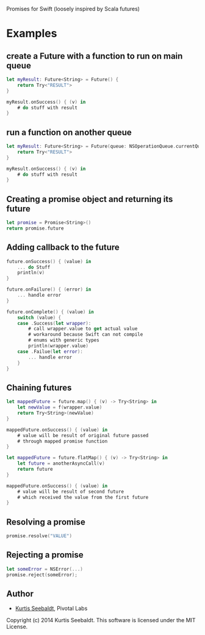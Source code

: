 Promises for Swift
(loosely inspired by Scala futures)

# Examples

## create a Future with a function to run on main queue

```swift
let myResult: Future<String> = Future() {
    return Try<"RESULT">
}

myResult.onSuccess() { (v) in
    # do stuff with result
}
```

## run a function on another queue

```swift
let myResult: Future<String> = Future(queue: NSOperationQueue.currentQueue) {
    return Try<"RESULT">
}

myResult.onSuccess() { (v) in
    # do stuff with result
}
```

## Creating a promise object and returning its future 

```swift
let promise = Promise<String>()
return promise.future
```

## Adding callback to the future

```swift
future.onSuccess() { (value) in
    ... do Stuff
    println(v)
}

future.onFailure() { (error) in
    ... handle error
}

future.onComplete() { (value) in
    switch (value) {
    case .Success(let wrapper):
        # call wrapper.value to get actual value
        # workaround because Swift can not compile
        # enums with generic types
        println(wrapper.value)
    case .Failue(let error):
        ... handle error
    }
}
```

## Chaining futures

```swift
let mappedFuture = future.map() { (v) -> Try<String> in
    let newValue = f(wrapper.value)
    return Try<String>(newValue)
}

mappedFuture.onSuccess() { (value) in
    # value will be result of original future passed
    # through mapped promise function
}
```

```swift
let mappedFuture = future.flatMap() { (v) -> Try<String> in
    let future = anotherAsyncCall(v)
    return future
}

mappedFuture.onSuccess() { (value) in
    # value will be result of second future
    # which received the value from the first future
}
```

## Resolving a promise

```swift
promise.resolve("VALUE")
```

## Rejecting a promise

```swift
let someError = NSError(...)
promise.reject(someError);
```

## Author

* [Kurtis Seebaldt](mailto:kurtis@pivotallabs.com), Pivotal Labs

Copyright (c) 2014 Kurtis Seebaldt. This software is licensed under the MIT License.
